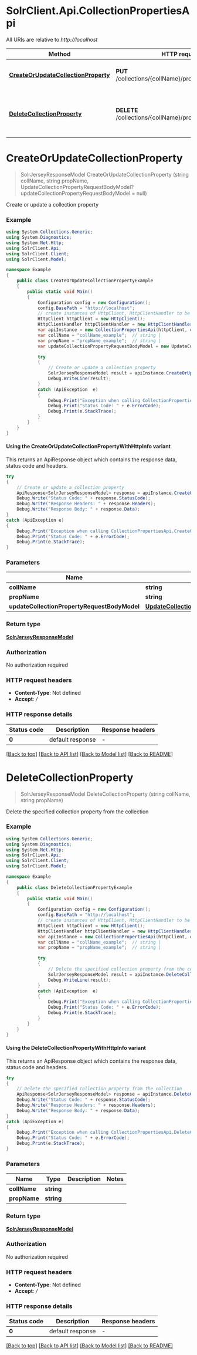 # SolrClient.Api.CollectionPropertiesApi

All URIs are relative to *http://localhost*

| Method | HTTP request | Description |
|--------|--------------|-------------|
| [**CreateOrUpdateCollectionProperty**](CollectionPropertiesApi.md#createorupdatecollectionproperty) | **PUT** /collections/{collName}/properties/{propName} | Create or update a collection property |
| [**DeleteCollectionProperty**](CollectionPropertiesApi.md#deletecollectionproperty) | **DELETE** /collections/{collName}/properties/{propName} | Delete the specified collection property from the collection |

<a id="createorupdatecollectionproperty"></a>
# **CreateOrUpdateCollectionProperty**
> SolrJerseyResponseModel CreateOrUpdateCollectionProperty (string collName, string propName, UpdateCollectionPropertyRequestBodyModel? updateCollectionPropertyRequestBodyModel = null)

Create or update a collection property

### Example
```csharp
using System.Collections.Generic;
using System.Diagnostics;
using System.Net.Http;
using SolrClient.Api;
using SolrClient.Client;
using SolrClient.Model;

namespace Example
{
    public class CreateOrUpdateCollectionPropertyExample
    {
        public static void Main()
        {
            Configuration config = new Configuration();
            config.BasePath = "http://localhost";
            // create instances of HttpClient, HttpClientHandler to be reused later with different Api classes
            HttpClient httpClient = new HttpClient();
            HttpClientHandler httpClientHandler = new HttpClientHandler();
            var apiInstance = new CollectionPropertiesApi(httpClient, config, httpClientHandler);
            var collName = "collName_example";  // string | 
            var propName = "propName_example";  // string | 
            var updateCollectionPropertyRequestBodyModel = new UpdateCollectionPropertyRequestBodyModel?(); // UpdateCollectionPropertyRequestBodyModel? |  (optional) 

            try
            {
                // Create or update a collection property
                SolrJerseyResponseModel result = apiInstance.CreateOrUpdateCollectionProperty(collName, propName, updateCollectionPropertyRequestBodyModel);
                Debug.WriteLine(result);
            }
            catch (ApiException  e)
            {
                Debug.Print("Exception when calling CollectionPropertiesApi.CreateOrUpdateCollectionProperty: " + e.Message);
                Debug.Print("Status Code: " + e.ErrorCode);
                Debug.Print(e.StackTrace);
            }
        }
    }
}
```

#### Using the CreateOrUpdateCollectionPropertyWithHttpInfo variant
This returns an ApiResponse object which contains the response data, status code and headers.

```csharp
try
{
    // Create or update a collection property
    ApiResponse<SolrJerseyResponseModel> response = apiInstance.CreateOrUpdateCollectionPropertyWithHttpInfo(collName, propName, updateCollectionPropertyRequestBodyModel);
    Debug.Write("Status Code: " + response.StatusCode);
    Debug.Write("Response Headers: " + response.Headers);
    Debug.Write("Response Body: " + response.Data);
}
catch (ApiException e)
{
    Debug.Print("Exception when calling CollectionPropertiesApi.CreateOrUpdateCollectionPropertyWithHttpInfo: " + e.Message);
    Debug.Print("Status Code: " + e.ErrorCode);
    Debug.Print(e.StackTrace);
}
```

### Parameters

| Name | Type | Description | Notes |
|------|------|-------------|-------|
| **collName** | **string** |  |  |
| **propName** | **string** |  |  |
| **updateCollectionPropertyRequestBodyModel** | [**UpdateCollectionPropertyRequestBodyModel?**](UpdateCollectionPropertyRequestBodyModel?.md) |  | [optional]  |

### Return type

[**SolrJerseyResponseModel**](SolrJerseyResponseModel.md)

### Authorization

No authorization required

### HTTP request headers

 - **Content-Type**: Not defined
 - **Accept**: */*


### HTTP response details
| Status code | Description | Response headers |
|-------------|-------------|------------------|
| **0** | default response |  -  |

[[Back to top]](#) [[Back to API list]](../README.md#documentation-for-api-endpoints) [[Back to Model list]](../README.md#documentation-for-models) [[Back to README]](../README.md)

<a id="deletecollectionproperty"></a>
# **DeleteCollectionProperty**
> SolrJerseyResponseModel DeleteCollectionProperty (string collName, string propName)

Delete the specified collection property from the collection

### Example
```csharp
using System.Collections.Generic;
using System.Diagnostics;
using System.Net.Http;
using SolrClient.Api;
using SolrClient.Client;
using SolrClient.Model;

namespace Example
{
    public class DeleteCollectionPropertyExample
    {
        public static void Main()
        {
            Configuration config = new Configuration();
            config.BasePath = "http://localhost";
            // create instances of HttpClient, HttpClientHandler to be reused later with different Api classes
            HttpClient httpClient = new HttpClient();
            HttpClientHandler httpClientHandler = new HttpClientHandler();
            var apiInstance = new CollectionPropertiesApi(httpClient, config, httpClientHandler);
            var collName = "collName_example";  // string | 
            var propName = "propName_example";  // string | 

            try
            {
                // Delete the specified collection property from the collection
                SolrJerseyResponseModel result = apiInstance.DeleteCollectionProperty(collName, propName);
                Debug.WriteLine(result);
            }
            catch (ApiException  e)
            {
                Debug.Print("Exception when calling CollectionPropertiesApi.DeleteCollectionProperty: " + e.Message);
                Debug.Print("Status Code: " + e.ErrorCode);
                Debug.Print(e.StackTrace);
            }
        }
    }
}
```

#### Using the DeleteCollectionPropertyWithHttpInfo variant
This returns an ApiResponse object which contains the response data, status code and headers.

```csharp
try
{
    // Delete the specified collection property from the collection
    ApiResponse<SolrJerseyResponseModel> response = apiInstance.DeleteCollectionPropertyWithHttpInfo(collName, propName);
    Debug.Write("Status Code: " + response.StatusCode);
    Debug.Write("Response Headers: " + response.Headers);
    Debug.Write("Response Body: " + response.Data);
}
catch (ApiException e)
{
    Debug.Print("Exception when calling CollectionPropertiesApi.DeleteCollectionPropertyWithHttpInfo: " + e.Message);
    Debug.Print("Status Code: " + e.ErrorCode);
    Debug.Print(e.StackTrace);
}
```

### Parameters

| Name | Type | Description | Notes |
|------|------|-------------|-------|
| **collName** | **string** |  |  |
| **propName** | **string** |  |  |

### Return type

[**SolrJerseyResponseModel**](SolrJerseyResponseModel.md)

### Authorization

No authorization required

### HTTP request headers

 - **Content-Type**: Not defined
 - **Accept**: */*


### HTTP response details
| Status code | Description | Response headers |
|-------------|-------------|------------------|
| **0** | default response |  -  |

[[Back to top]](#) [[Back to API list]](../README.md#documentation-for-api-endpoints) [[Back to Model list]](../README.md#documentation-for-models) [[Back to README]](../README.md)

